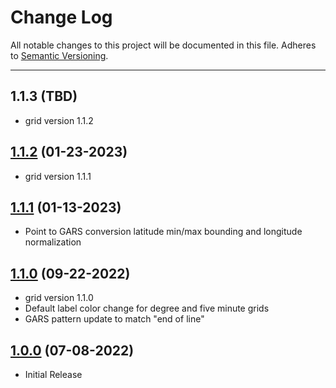 # Change Log
All notable changes to this project will be documented in this file.
Adheres to [Semantic Versioning](http://semver.org/).

---

## 1.1.3 (TBD)

* grid version 1.1.2

## [1.1.2](https://github.com/ngageoint/gars-java/releases/tag/1.1.2) (01-23-2023)

* grid version 1.1.1

## [1.1.1](https://github.com/ngageoint/gars-java/releases/tag/1.1.1) (01-13-2023)

* Point to GARS conversion latitude min/max bounding and longitude normalization

## [1.1.0](https://github.com/ngageoint/gars-java/releases/tag/1.1.0) (09-22-2022)

* grid version 1.1.0
* Default label color change for degree and five minute grids
* GARS pattern update to match "end of line"

## [1.0.0](https://github.com/ngageoint/gars-java/releases/tag/1.0.0) (07-08-2022)

* Initial Release
